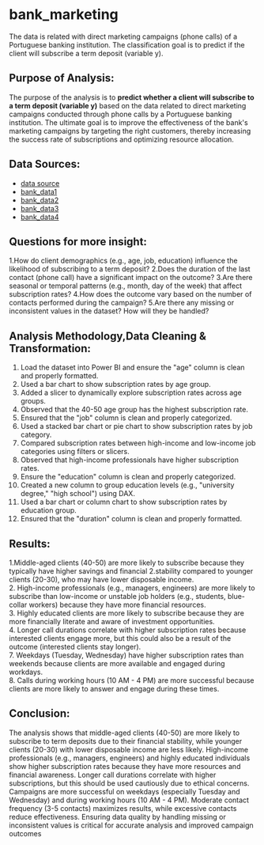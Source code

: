 # bank_marketing
The data is related with direct marketing campaigns (phone calls) of a Portuguese banking institution. The classification goal is to predict if the client will subscribe a term deposit (variable y).

## Purpose of Analysis:
The purpose of the analysis is to **predict whether a client will subscribe to a term deposit (variable y)** based on the data related to direct marketing campaigns conducted through phone calls by a Portuguese banking institution. The ultimate goal is to improve the effectiveness of the bank's marketing campaigns by targeting the right customers, thereby increasing the success rate of subscriptions and optimizing resource allocation.

## Data Sources:
- <a href="https://archive.ics.uci.edu/dataset/222/bank+marketing">data source</a>
- <a href="https://github.com/Ahmansee/bank_marketing/blob/main/bank.csv">bank_data1</a>
- <a href="https://github.com/Ahmansee/bank_marketing/blob/main/bank-full.csv">bank_data2</a>
- <a href="https://github.com/Ahmansee/bank_marketing/blob/main/bank-additional.csv">bank_data3</a>
- <a href="https://github.com/Ahmansee/bank_marketing/blob/main/bank-additional-full.csv">bank_data4</a>


## Questions for more insight:
1.How do client demographics (e.g., age, job, education) influence the likelihood of subscribing to a term deposit?
2.Does the duration of the last contact (phone call) have a significant impact on the outcome? 
3.Are there seasonal or temporal patterns (e.g., month, day of the week) that affect subscription rates?
4.How does the outcome vary based on the number of contacts performed during the campaign?
5.Are there any missing or inconsistent values in the dataset? How will they be handled?

## Analysis Methodology,Data Cleaning & Transformation:
1. Load the dataset into Power BI and ensure the "age" column is clean and properly formatted.  
2. Used a bar chart to show subscription rates by age group.  
3. Added a slicer to dynamically explore subscription rates across age groups.  
4. Observed that the 40-50 age group has the highest subscription rate.  
5. Ensured that the "job" column is clean and properly categorized.  
6. Used a stacked bar chart or pie chart to show subscription rates by job category.  
7. Compared subscription rates between high-income and low-income job categories using filters or slicers.  
8. Observed that high-income professionals have higher subscription rates.  
9. Ensure the "education" column is clean and properly categorized.  
10. Created a new column to group education levels (e.g., "university degree," "high school") using DAX.  
11. Used a bar chart or column chart to show subscription rates by education group.  
15. Ensured that the "duration" column is clean and properly formatted. 

## Results:
1.Middle-aged clients (40-50) are more likely to subscribe because they typically have higher savings and financial 
2.stability compared to younger clients (20-30), who may have lower disposable income.  
2. High-income professionals (e.g., managers, engineers) are more likely to subscribe than low-income or unstable job holders (e.g., students, blue-collar workers) because they have more financial resources.  
3. Highly educated clients are more likely to subscribe because they are more financially literate and aware of investment opportunities.  
4. Longer call durations correlate with higher subscription rates because interested clients engage more, but this could also be a result of the outcome (interested clients stay longer).  
7. Weekdays (Tuesday, Wednesday) have higher subscription rates than weekends because clients are more available and engaged during workdays.  
8. Calls during working hours (10 AM - 4 PM) are more successful because clients are more likely to answer and engage during these times.  
 
## Conclusion:
The analysis shows that middle-aged clients (40-50) are more likely to subscribe to term deposits due to their financial stability, while younger clients (20-30) with lower disposable income are less likely. High-income professionals (e.g., managers, engineers) and highly educated individuals show higher subscription rates because they have more resources and financial awareness. Longer call durations correlate with higher subscriptions, but this should be used cautiously due to ethical concerns. Campaigns are more successful on weekdays (especially Tuesday and Wednesday) and during working hours (10 AM - 4 PM). Moderate contact frequency (3-5 contacts) maximizes results, while excessive contacts reduce effectiveness. Ensuring data quality by handling missing or inconsistent values is critical for accurate analysis and improved campaign outcomes
